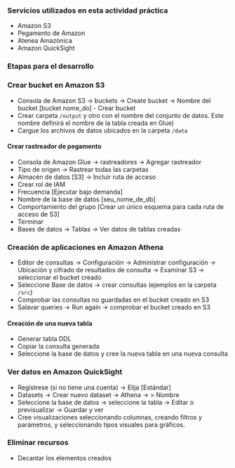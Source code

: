### Servicios utilizados en esta actividad práctica

*   Amazon S3
*   Pegamento de Amazon
*   Atenea Amazónica
*   Amazon QuickSight

### Etapas para el desarrollo

### Crear bucket en Amazon S3

*   Consola de Amazon S3 -> buckets -> Create bucket -> Nombre del bucket \[bucket nome_do] - Crear bucket
*   Crear carpeta `/output` y otro con el nombre del conjunto de datos. Este nombre definirá el nombre de la tabla creada en Glue)
*   Cargue los archivos de datos ubicados en la carpeta `/data`

#### Crear rastreador de pegamento

*   Consola de Amazon Glue -> rastreadores -> Agregar rastreador
*   Tipo de origen -> Rastrear todas las carpetas
*   Almacén de datos \[S3] -> Incluir ruta de acceso
*   Crear rol de IAM
*   Frecuencia \[Ejecutar bajo demanda]
*   Nombre de la base de datos \[seu_nome_de_db]
*   Comportamiento del grupo \[Crear un único esquema para cada ruta de acceso de S3]
*   Terminar
*   Bases de datos -> Tablas -> Ver datos de tablas creadas

### Creación de aplicaciones en Amazon Athena

*   Editor de consultas -> Configuración -> Administrar configuración -> Ubicación y cifrado de resultados de consulta -> Examinar S3 -> seleccionar el bucket creado
*   Seleccione Base de datos -> crear consultas (ejemplos en la carpeta `/src`)
*   Comprobar las consultas no guardadas en el bucket creado en S3
*   Salavar queries -> Run again -> comprobar el bucket creado en S3

#### Creación de una nueva tabla

*   Generar tabla DDL
*   Copiar la consulta generada
*   Seleccione la base de datos y cree la nueva tabla en una nueva consulta

### Ver datos en Amazon QuickSight

*   Regístrese (si no tiene una cuenta) -> Elija \[Estándar]
*   Datasets -> Crear nuevo dataset -> Athena -> > Nombre
*   Seleccione la base de datos -> seleccione la tabla -> Editar o previsualizar -> Guardar y ver
*   Cree visualizaciones seleccionando columnas, creando filtros y parámetros, y seleccionando tipos visuales para gráficos.

### Eliminar recursos

*   Decantar los elementos creados
